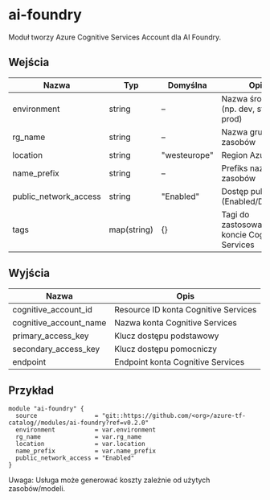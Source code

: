 # ai-foundry
Moduł tworzy Azure Cognitive Services Account dla AI Foundry.

## Wejścia
| Nazwa | Typ | Domyślna | Opis |
|------|-----|----------|------|
| environment | string | – | Nazwa środowiska (np. dev, staging, prod) |
| rg_name | string | – | Nazwa grupy zasobów |
| location | string | "westeurope" | Region Azure |
| name_prefix | string | – | Prefiks nazw zasobów |
| public_network_access | string | "Enabled" | Dostęp publiczny (Enabled/Disabled) |
| tags | map(string) | {} | Tagi do zastosowania na koncie Cognitive Services |

## Wyjścia
| Nazwa | Opis |
|------|------|
| cognitive_account_id | Resource ID konta Cognitive Services |
| cognitive_account_name | Nazwa konta Cognitive Services |
| primary_access_key | Klucz dostępu podstawowy |
| secondary_access_key | Klucz dostępu pomocniczy |
| endpoint | Endpoint konta Cognitive Services |

## Przykład
```hcl
module "ai-foundry" {
  source                = "git::https://github.com/<org>/azure-tf-catalog//modules/ai-foundry?ref=v0.2.0"
  environment           = var.environment
  rg_name               = var.rg_name
  location              = var.location
  name_prefix           = var.name_prefix
  public_network_access = "Enabled"
}
```

Uwaga: Usługa może generować koszty zależnie od użytych zasobów/modeli.

